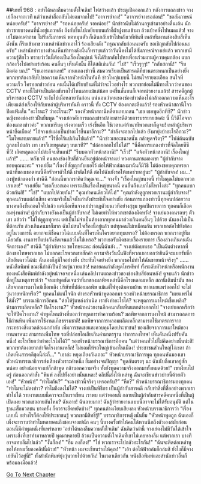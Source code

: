 ##บทที่ 968 : อย่าได้หลงลืมความตั้งใจเดิม!
ไฟสว่างแล้ว
ประตูเปิดออกแล้ว
หลังการแถลงข่าว จางเย่ก็ลงจากเวที
แต่ว่าเหล่าสื่อกลับไม่ยอมจากไป!
"อาจารย์จาง!"
"อาจารย์จางรอก่อน!"
"ขอสัมภาษณ์หน่อยครับ!"
"อาจารย์จาง!"
"รอหน่อยครับ! รอหน่อย!"
นักข่าวนับไม่ถ้วนกรูเข้ามาอย่างตื่นเต้น นักข่าวชายบางคนที่นั่งอยู่แถวหลัง ถึงกับขึ้นไปเหยียบบนเก้าอี้ฝ่าฝูงชนเข้ามา ล้วนบ้าคลั่งไปหมดแล้ว!
จางเย่ไม่ตอบคำถาม ไม่รับสัมภาษณ์ พอหมุนตัว ก็เดินกลับเข้าไปหลังเวทีทันที
เหล่าทีมงานช่องสิบสี่เห็นดังนั้น ก็รีบเข้ามาขวางเหล่านักข่าวเอาไว้ ร้องเสียงดัง "กรุณากลับก่อนนะครับ ขอเชิญกลับไปก่อนนะครับ"
เหล่านักข่าวบางส่วนเห็นท่าทางดังนั้นก็ทราบแล้วว่าวันนี้คงไม่ได้สัมภาษณ์จางเย่แล้ว พวกเขามีความรู้สึกไว ทราบว่าวันนี้ต้องเป็นเรื่องใหญ่แน่ จึงได้รับกลับไปหาเพื่อนร่วมงานผู้ควบคุมกล้อง แบกกล้องวิ่งไปอย่างเร่งร้อน
คนอื่นๆ เห็นดังนั้น ก็ได้สติเช่นกัน!
"ไป!"
"เร็วๆๆๆ!"
"กลับสถานี!"
"รีบติดต่อ บก.!"
"รีบเอารถมาเลย!"
งานแถลงข่าวนี้ สมควรเรียกเป็นสารคดีที่ชวนตระหนกเป็นอย่างยิ่ง พวกเขาต้องกลับไปขอความเห็นจากหัวหน้าในทันที ข่าวใหญ่แบบนี้ ไม่สนใจรายละเอียด สนใจที่ความเร็ว ใครออกข่าวก่อน คนนั้นได้เปรียบ!
แต่ไม่ว่าจะไวอย่างไร พวกเขาย่อมไม่มีทางไวกว่าคนของ CCTV ทางนี้ไม่จำเป็นต้องขับรถไปไหนเลยแม้แต่น้อย แค่ขึ้นชั้นบนก็เจอหน่วยงานแล้ว!
สารคดีถูกผู้บริหารของ CCTV ระงับไปเมื่อหลายวันก่อน แน่นอนว่าคนของช่องข่าวต้องไม่กล้าออกความเห็นอะไร เพียงแต่ส่งเรื่องให้กับเหล่าผู้บริหารทันที
คราวนี้ ทั้ง CCTV ต้องตกตะลึงแล้ว!
รองหัวหน้าสถานีโจวปิดแฟ้มลั่น "อะไรนะ? ว่าอะไรนะ?"
รองหัวหน้าสถานีหลี่ตาแทบถลน "เธอ เธอพูดอีกทีซิ?"
นักข่าวหญิงของช่องข่าวฝืนยิ้มพูด "จางเย่อาศัยการแถลงข่าวปล่อยสารดีด้วยการบรรยายสดค่ะ นี่ นี่วิดีโอจากห้องแถลงข่าวค่ะ"
พวกเขารีบดู
เร่งความเร็ว
เร่งขึ้นอีก
ใช้เวลาแค่ห้านาทีพวกเขาก็ดูจบ!
เหล่าผู้บริหารหน้าซีดเผือด!
"ไอ้จางเย่แม่งเป็นบ้าอะไรขึ้นมาอีกวะ?"
"กำลังจะออกไปแล้ว ยังมายุ่งบ้าอะไรอีกวะ?"
"โมโหแทบตายแล้ว!"
"ไร้ขื่อไร้แปเกินไปแล้ว!"
"นักข่าวเยอะขนาดนั้น กล้าพูดจริงๆ?"
"ไฟล์ต้นฉบับถูกลบไปแล้ว เขา เขาก็เลยพูดสดๆ บนเวที?"
"ปล่อยออกไปไม่ได้!"
"นี่คือการแถลงข่าวที่จัดโดยซีซีทีวี! เกิดหลุดออกไปล่ะก็จบสิ้นแน่!"
"รีบบอกหัวหน้าสถานี!"
"เร็ว!"
"แจ้งหัวหน้าสถานี! เรื่องใหญ่แล้ว!"
……
หลังเวที
คนของช่องสิบสี่ล้วนยืนอยู่ต่อหน้าจางเย่
หวงตานตานมองเขา "ผู้กำกับจาง ขอบคุณนะคะ"
จางเย่ยิ้ม "เรื่องที่สัญญากับเธอไว้ ต่อให้ฟ้าถล่มลงมาฉันก็มีวิธี ไม่ต้องขอบคุณหรอก หน้าที่ของเธอตอนนี้คือรักษาตัวให้ดี ผ่าตัดให้ดี ต่อไปฉันยังรอให้เธอช่วยอยู่นะ"
"ผู้กำกับจาง! ผม..." ถงฟู่หน้าแดงก่ำ
ฮาฉีฉี "ก่อนนี้พวกเราคิดว่าคุณจะ..."
จางจั่ว "เรื่องใหญ่ขนาดนี้ ทำไมคุณไม่บอกพวกเราเลย!"
จางเย่ยิ้ม "เธอก็บอกเอง เพราะเป็นเรื่องใหญ่ขนาดนี้ คนอื่นถึงแบกไม่ไหวไงล่ะ"
"ทุกคนแบกด้วยกันสิ!"
"ใช่!"
"แบกไปด้วยกัน!"
"คุณทำคนเดียวได้ไง!"
"คุณกำลังดูถูกพวกเรานะผู้กำกับจาง!"
ทุกคนล้วนแต่ส่งเสียง ความจริงในใจนั้นกำลังประทับใจอย่างยิ่ง ก่อนการแถลงข่าวนี้ทุกคนปล่อยวาง บางคนถึงขั้นถอดใจไปแล้ว แต่เมื่อเห็นจางเย่ปรากฏตัวบนเวทีอย่างสุขุม พูดเปิดรายการ ทุกคนก็เลือดลมพุ่งพล่าน!
ผู้กำกับจางยังคงเป็นผู้กำกับจาง!
ไม่เคยทำให้พวกเขาต้องผิดหวัง!
จางเย่มองคนรอบๆ ตัวเขา แล้วว่า "ไม่ใช่ดูถูกทุกคน แต่เป็นไม่จำเป็นต้องลากทุกคนมาล่วงเกินคนอื่นๆ ไปด้วย ฉันเองไม่เป็นที่ต้อนรับ ล่วงเกินคนมาก็มาก ฉันไม่สนใจเรื่องนี้อยู่แล้ว แต่ทุกคนไม่เหมือนกัน พวกเธอต่อไปยังต้องอยู่ในวงการนี้ อยากจะมีชื่อฉาวโฉ่แบบฉันที่ใครเห็นใครอยากทุบเหรอ? ไม่ต้องหรอก พวกเราอยู่ทีมเดียวกัน งานการก็แบ่งกันชัดเจนแล้วไม่ใช่เหรอ? พวกเธอรับผิดชอบเรื่องรายการ เรื่องล่วงเกินคนฉันจัดการเอง!"
ฮาฉีฉี "ผู้กำกับจาง ขอโทษนะคะ ก่อนนี้ฉันยัง..."
จางเย่ตัดบทเธอ "เป็นฉันต่างหากที่ต้องขอโทษพวกเธอ ไม่บอกอะไรพวกเธอสักคำ ความจริงวันนั้นฟังที่พวกเธอบอกว่ายินดีจะแบกรับชื่อเสียอันฉาวโฉ่น่ะ ฉันเองก็ภูมิใจอย่างยิ่ง ประทับใจอย่างยิ่ง พวกเธอไม่ทำให้ฉันขายหน้าจริงๆ"
……
หนังสือพิมพ์
ขณะนี้กำลังปั่นป่วนวุ่นวายแล้ว!
หลายคนกำลังพูดโทรศัพท์ ทั้งระดับหัวหน้าหรือพนักงานของหนังสือพิมพ์กำลังอยู่หน้าจอจอหนึ่ง เล่นคลิปงานแถลงข่าวของช่องสิบสี่ย้อนหลัง!
ดูจบแล้ว
นักข่าวที่อยู่ในเหตุการณ์ว่า "จางเย่พูดชัดเจนว่าที่มาของมลพิษเหล่านี้คือโรงหลอมเหล็ก สถานีเติมน้ำมัน ของเสียจากการเผาใหม้เชื้อเพลิง บริษัทที่ปล่อยมลพิษ แม้แต่ไฟหุงต้มตามบ้าน หากเผยแพร่ออกไป จะไม่วุ่นวายหนักหรือ?"
ทุกคนไม่แน่ใจนัก ต่างรอหัวหน้าพูดออกมา
รองหัวหน้าบรรณาธิการ "เผยแพร่ไม่ได้มั้ง?"
บรรณาธิการอีกคน "ต่อให้รู้แหล่งกำเนิด เรายังทำอะไรได้? จะหยุดการเผาไหม้เชื้อเพลิง? ห้ามการผลิตเหล็ก? ปิดโรงงาน?"
หัวหน้าหน่วยงานอีกคนกลับเห็นแตกต่างออกไป "จางเย่บอกหรือว่าจะให้ปิดโรงงาน? คำพูดไหนบ้างที่บอกว่าหยุดการทำความร้อน? มลพิษจากการเผาไหม้ สามารถลดการใช้ถ่านหิน เพิ่มการใช้งานแก๊ซธรรมชาติ! มลพิษจากการหลอมผลิตเหล็กสามารถใช้มาตรการจากกระทรวงสิ่งแวดล้อมมากำกับ เพิ่มการชดเชยและควบคุมโดยประชาชน! ของเสียจากการเผาไหม้ของยานพาหนะ สามารถเพิ่มโทษ รถที่ปล่อยไอเสียเกินค่ามาตรฐาน ทำการลงโทษ! เห็นคันหนึ่งปรับคันหนึ่ง! อะไรเรียกว่าทำอะไรไม่ได้?"
รองหัวหน้าบรรณาธิการอีกคน "แต่ว่าคนทั่วไปไม่คิดอย่างนั้นน่ะสิ! พวกเขาต้องอยากกำจัดโรงงานเหล็ก! ไม่ยอมให้รถใหญ่เข้ามาในเมือง! ประชาชนส่วนใหญ่โง่เขลา ถ้าเกิดเห็นสารคดีชุดนี้ล่ะก็..."
"เอาล่ะ หยุดเถียงกันเถอะ" หัวหน้าบรรณาธิการพูด
ทุกคนหันมองเขา
หัวหน้าบรรณาธิการส่งเสียงหัวเราะคำหนึ่ง ยิ้มอย่างจนปัญญา "พูดกันตรงๆ นะ ฉันนับถือเขาอยู่สักหน่อย อย่างน้อยจางเย่ก็กล้าพูด กล้าบอกความจริง ทั้งยังพูดความจริงออกมาทั้งหมดด้วย!" เขาเงียบไปครู่ ก่อนออกคำสั่ง "พิมพ์ ลงไปทั้งอย่างนั้นแหละ! คลิปนี้ส่งให้เหล่าหู ฉันจะเขียนข่าวบ่ายนี้ด้วยตัวเอง!"
“หัวหน้า!”
“ทำไมกัน?”
“จะลงข่าวนี้จริงๆ เหรอครับ?”
“หือ?”
หัวหน้าบรรณาธิการมองทุกคน "ทำไมจะไม่ลงข่าว? ทำไมถึงลงไม่ได้? จางเย่เป็นพิธีกร เป็นผู้กำกับสารคดี กลับทำสิ่งที่สื่ออย่างพวกเราทำไม่ได้ รายงานแบบนี้ควรจะเป็นเราเขียน เราพบ แต่ว่าตอนนี้ กลายเป็นผู้กำกับสารคดีคนหนึ่งที่เป็นผู้เปิดเผย พวกเธออายกันไหม? ฉันอาย! ฉันอายมาก! ฉันรู้ว่ารายงานแบบนี้อาจจะไม่ได้รับอนุมัติ แต่ในฐานะสื่อมวลชน บางครั้ง ก็ควรจะยืดหยัดบ้าง!"
ทุกคนต่างเงียบเสียงลง
หัวหน้าบรรณาธิการว่า “เรื่องแบบนี้ อย่างไรก็ต้องให้ประชาชนรู้ พวกเขามีสิทธิ์รู้!”
บรรณาธิการหญิงนั้นยิ้ม "หัวหน้าพูดถูก ฉันเองก็เพิ่งจะทราบว่าทำไมหลายคนถึงชอบจางเย่นัก คนๆ นี้บางครั้งทำให้คนได้หวนนึกถึงตัวเองสมัยก่อน ตอนนี้มีคำพูดหนึ่งที่แพร่หลาย 'อย่าได้หลงลืมความตั้งใจเดิม' ฉันคิดว่าคำนี้ จางเย่คงไม่มีวันได้เข้าใจ เพราะสิ่งที่เขาทำมาหลายปี พูดมาหลายปี ล้วนเป็นความตั้งใจเดิมที่เขาไม่เคยหลงลืม แต่พวกเรา บางทีอาจแทบลืมไปแล้ว"
"งั้นก็ลง!"
"ฮึ่ม ลงก็ลง!"
"ใช่ พวกเราจะไปกลัวอะไรกัน!"
"ฉันจะติดต่อเหล่าหู ขอให้ทางเว็บลงคลิปนี้ด้วย!"
"หัวหน้า ผมจะเขียนร่างให้คุณ!"
"เอ้า ต่อให้ฟ้าถล่มก็ถล่มสิ ยังไงก็มีจางเย่ยันไว้อยู่นี่!"
ทั้งสำนักพิมพ์ยุ่งวุ่นวายไปด้วยกัน!
ในเวลาเดียวกัน หนังสือพิมพ์และสำนักข่าวอื่นก็พร้อมลงมือแล้ว!


[Go To Next Chapter]( ./69.md)